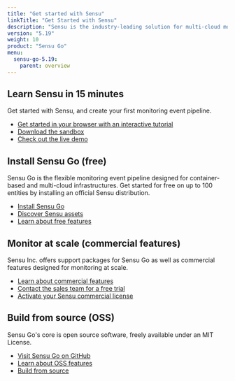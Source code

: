 ```yaml
---
title: "Get started with Sensu"
linkTitle: "Get Started with Sensu"
description: "Sensu is the industry-leading solution for multi-cloud monitoring at scale. The Sensu monitoring event pipeline helps businesses automate their monitoring workflows and gain deep visibility into their multi-cloud environments. Get started now and feel the #monitoringlove."
version: "5.19"
weight: 10
product: "Sensu Go"
menu:
  sensu-go-5.19:
    parent: overview
---
```


## Learn Sensu in 15 minutes

Get started with Sensu, and create your first monitoring event pipeline.

- [Get started in your browser with an interactive tutorial][12]
- [Download the sandbox][7]
- [Check out the live demo][1]

## Install Sensu Go (free)

Sensu Go is the flexible monitoring event pipeline designed for container-based and multi-cloud infrastructures.
Get started for free on up to 100 entities by installing an official Sensu distribution.

- [Install Sensu Go][2]
- [Discover Sensu assets][6]
- [Learn about free features][3]

## Monitor at scale (commercial features)

Sensu Inc. offers support packages for Sensu Go as well as commercial features designed for monitoring at scale.

- [Learn about commercial features][3]
- [Contact the sales team for a free trial][4]
- [Activate your Sensu commercial license][5]

## Build from source (OSS)

Sensu Go's core is open source software, freely available under an MIT License.

- [Visit Sensu Go on GitHub][10]
- [Learn about OSS features][3]
- [Build from source][11]

[1]: ../demo/
[2]: ../../installation/install-sensu/
[3]: https://sensu.io/enterprise/
[4]: https://sensu.io/sales/
[5]: ../enterprise#get-started-with-commercial-features-in-sensu-go
[6]: https://bonsai.sensu.io/
[7]: ../sandbox/
[8]: https://sensu.io/community/
[9]: ../../reference/license/
[10]: https://github.com/sensu/sensu-go/
[11]: https://github.com/sensu/sensu-go/blob/master/CONTRIBUTING.md#building
[12]: ../tutorial/
